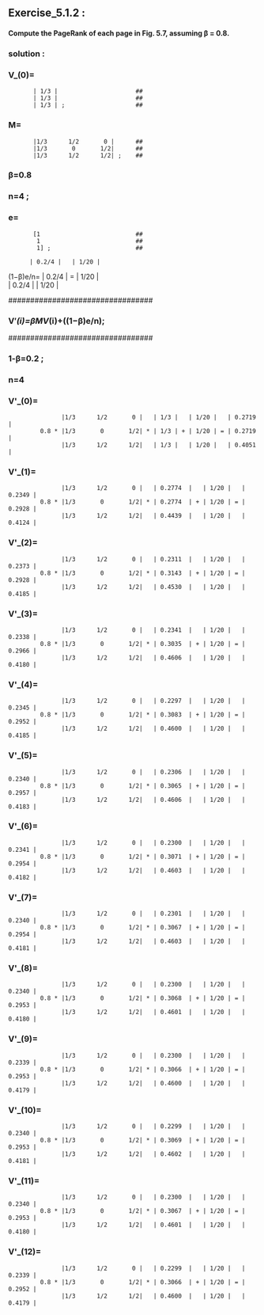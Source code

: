 ## Exercise_5.1.2 :

#### Compute the PageRank of each page in Fig. 5.7, assuming β = 0.8.
### solution :

### V_(0)=                           
           | 1/3 |                      ##
           | 1/3 |                      ##
           | 1/3 | ;                    ##

### M=                                
           |1/3      1/2       0 |      ##
           |1/3       0       1/2|      ##
           |1/3      1/2      1/2| ;    ##
            
### β=0.8
### n=4 ;
### e=
           [1                           ##
            1                           ##
            1] ;                        ##

          | 0.2/4 |   | 1/20 |         
(1−β)e/n= | 0.2/4 | = | 1/20 |           
          | 0.2/4 |   | 1/20 |           
          
#################################
### V′_(i)=β*M*V_(i)+((1−β)e/n);   ##
#################################
### 1-β=0.2 ;
### n=4


### V'_(0)=
                   |1/3      1/2       0 |   | 1/3 |   | 1/20 |   | 0.2719 |
             0.8 * |1/3       0       1/2| * | 1/3 | + | 1/20 | = | 0.2719 |
                   |1/3      1/2      1/2|   | 1/3 |   | 1/20 |   | 0.4051 |
            
### V'_(1)=
                   |1/3      1/2       0 |   | 0.2774  |   | 1/20 |   | 0.2349 |
             0.8 * |1/3       0       1/2| * | 0.2774  | + | 1/20 | = | 0.2928 |
                   |1/3      1/2      1/2|   | 0.4439  |   | 1/20 |   | 0.4124 |
           
### V'_(2)=
                   |1/3      1/2       0 |   | 0.2311  |   | 1/20 |   | 0.2373 |
             0.8 * |1/3       0       1/2| * | 0.3143  | + | 1/20 | = | 0.2928 |
                   |1/3      1/2      1/2|   | 0.4530  |   | 1/20 |   | 0.4185 |

### V'_(3)=
                   |1/3      1/2       0 |   | 0.2341  |   | 1/20 |   | 0.2338 |
             0.8 * |1/3       0       1/2| * | 0.3035  | + | 1/20 | = | 0.2966 |
                   |1/3      1/2      1/2|   | 0.4606  |   | 1/20 |   | 0.4180 |
           
### V'_(4)=
                   |1/3      1/2       0 |   | 0.2297  |   | 1/20 |   | 0.2345 |
             0.8 * |1/3       0       1/2| * | 0.3083  | + | 1/20 | = | 0.2952 |
                   |1/3      1/2      1/2|   | 0.4600  |   | 1/20 |   | 0.4185 |
           
### V'_(5)=
                   |1/3      1/2       0 |   | 0.2306  |   | 1/20 |   | 0.2340 |
             0.8 * |1/3       0       1/2| * | 0.3065  | + | 1/20 | = | 0.2957 |
                   |1/3      1/2      1/2|   | 0.4606  |   | 1/20 |   | 0.4183 |
           
### V'_(6)=
                   |1/3      1/2       0 |   | 0.2300  |   | 1/20 |   | 0.2341 |
             0.8 * |1/3       0       1/2| * | 0.3071  | + | 1/20 | = | 0.2954 |
                   |1/3      1/2      1/2|   | 0.4603  |   | 1/20 |   | 0.4182 |
           
### V'_(7)=
                   |1/3      1/2       0 |   | 0.2301  |   | 1/20 |   | 0.2340 |
             0.8 * |1/3       0       1/2| * | 0.3067  | + | 1/20 | = | 0.2954 |
                   |1/3      1/2      1/2|   | 0.4603  |   | 1/20 |   | 0.4181 |
                   
### V'_(8)=
                   |1/3      1/2       0 |   | 0.2300  |   | 1/20 |   | 0.2340 |
             0.8 * |1/3       0       1/2| * | 0.3068  | + | 1/20 | = | 0.2953 |
                   |1/3      1/2      1/2|   | 0.4601  |   | 1/20 |   | 0.4180 |     
                   
### V'_(9)=
                   |1/3      1/2       0 |   | 0.2300  |   | 1/20 |   | 0.2339 |
             0.8 * |1/3       0       1/2| * | 0.3066  | + | 1/20 | = | 0.2953 |
                   |1/3      1/2      1/2|   | 0.4600  |   | 1/20 |   | 0.4179 |
                   
### V'_(10)=
                   |1/3      1/2       0 |   | 0.2299  |   | 1/20 |   | 0.2340 |
             0.8 * |1/3       0       1/2| * | 0.3069  | + | 1/20 | = | 0.2953 |
                   |1/3      1/2      1/2|   | 0.4602  |   | 1/20 |   | 0.4181 |

### V'_(11)=
                   |1/3      1/2       0 |   | 0.2300  |   | 1/20 |   | 0.2340 |
             0.8 * |1/3       0       1/2| * | 0.3067  | + | 1/20 | = | 0.2953 |
                   |1/3      1/2      1/2|   | 0.4601  |   | 1/20 |   | 0.4180 |    
### V'_(12)=
                   |1/3      1/2       0 |   | 0.2299  |   | 1/20 |   | 0.2339 |
             0.8 * |1/3       0       1/2| * | 0.3066  | + | 1/20 | = | 0.2952 |
                   |1/3      1/2      1/2|   | 0.4600  |   | 1/20 |   | 0.4179 |    
